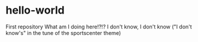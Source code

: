 # hello-world
First repository
What am I doing here!?!? I don't know, I don't know ("I don't know's" in the tune of the sportscenter theme)
